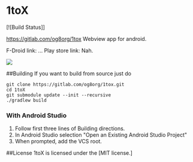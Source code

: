 1toX
============

[![Build Status]]

https://gitlab.com/og8org/1tox
Webview app for android.

F-Droid link: ...
Play store link: Nah.

![](screenshots/screen1.png)

##Building
If you want to build from source just do

    git clone https://gitlab.com/og8org/1tox.git
    cd 1toX
    git submodule update --init --recursive
    ./gradlew build

### With Android Studio
1. Follow first three lines of Building directions.
2. In Android Studio selection "Open an Existing Android Studio Project"
3. When prompted, add the VCS root.

##License
1toX is licensed under the [MIT license.]
